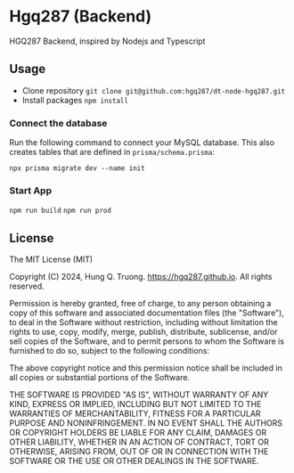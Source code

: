 # Hgq287 (Backend)

HGQ287 Backend, inspired by Nodejs and Typescript

## Usage

- Clone repository `git clone git@github.com:hgq287/dt-node-hgq287.git`
- Install packages `npm install`

### Connect the database

Run the following command to connect your MySQL database. This also creates tables that are defined in `prisma/schema.prisma`:

    npx prisma migrate dev --name init

### Start App

`npm run build`
`npm run prod`

## License

The MIT License (MIT)

Copyright (C) 2024, Hung Q. Truong. <https://hgq287.github.io>. All rights reserved.

Permission is hereby granted, free of charge, to any person obtaining a copy of this software and associated documentation files (the "Software"), to deal in the Software without restriction, including without limitation the rights to use, copy, modify, merge, publish, distribute, sublicense, and/or sell copies of the Software, and to permit persons to whom the Software is furnished to do so, subject to the following conditions:

The above copyright notice and this permission notice shall be included in all copies or substantial portions of the Software.

THE SOFTWARE IS PROVIDED "AS IS", WITHOUT WARRANTY OF ANY KIND, EXPRESS OR IMPLIED, INCLUDING BUT NOT LIMITED TO THE WARRANTIES OF MERCHANTABILITY, FITNESS FOR A PARTICULAR PURPOSE AND NONINFRINGEMENT. IN NO EVENT SHALL THE AUTHORS OR COPYRIGHT HOLDERS BE LIABLE FOR ANY CLAIM, DAMAGES OR OTHER LIABILITY, WHETHER IN AN ACTION OF CONTRACT, TORT OR OTHERWISE, ARISING FROM, OUT OF OR IN CONNECTION WITH THE SOFTWARE OR THE USE OR OTHER DEALINGS IN THE SOFTWARE.
